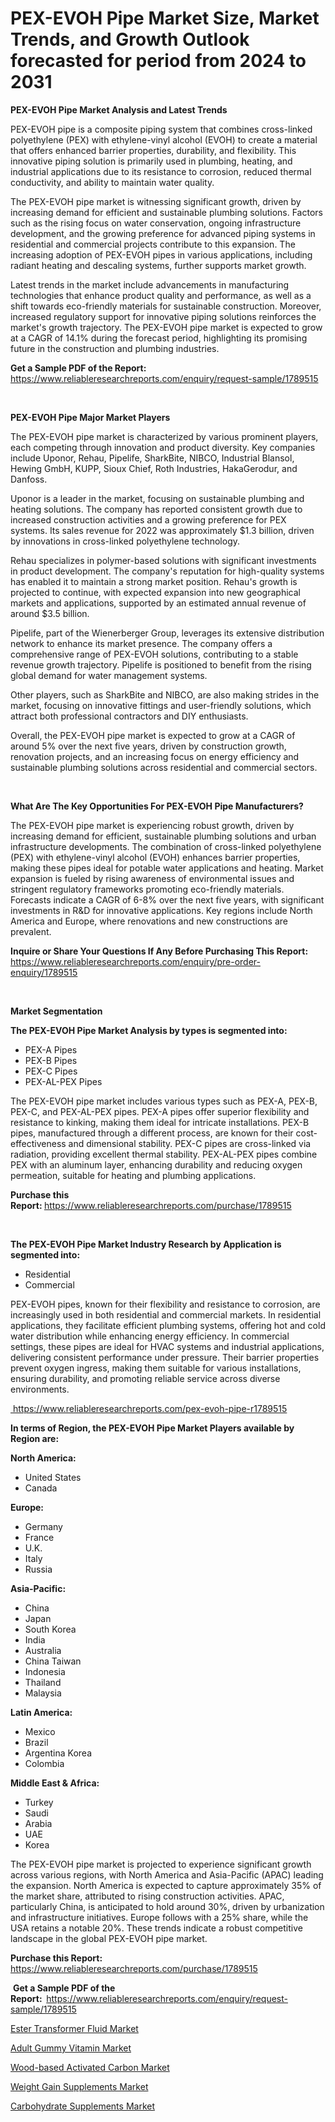 <p><h1>PEX-EVOH Pipe Market Size, Market Trends, and Growth Outlook forecasted for period from 2024 to 2031</h1></p><p><strong>PEX-EVOH Pipe Market Analysis and Latest Trends</strong></p>
<p><p>PEX-EVOH pipe is a composite piping system that combines cross-linked polyethylene (PEX) with ethylene-vinyl alcohol (EVOH) to create a material that offers enhanced barrier properties, durability, and flexibility. This innovative piping solution is primarily used in plumbing, heating, and industrial applications due to its resistance to corrosion, reduced thermal conductivity, and ability to maintain water quality.</p><p>The PEX-EVOH pipe market is witnessing significant growth, driven by increasing demand for efficient and sustainable plumbing solutions. Factors such as the rising focus on water conservation, ongoing infrastructure development, and the growing preference for advanced piping systems in residential and commercial projects contribute to this expansion. The increasing adoption of PEX-EVOH pipes in various applications, including radiant heating and descaling systems, further supports market growth.</p><p>Latest trends in the market include advancements in manufacturing technologies that enhance product quality and performance, as well as a shift towards eco-friendly materials for sustainable construction. Moreover, increased regulatory support for innovative piping solutions reinforces the market's growth trajectory. The PEX-EVOH pipe market is expected to grow at a CAGR of 14.1% during the forecast period, highlighting its promising future in the construction and plumbing industries.</p></p>
<p><strong>Get a Sample PDF of the Report:&nbsp;</strong> <a href="https://www.reliableresearchreports.com/enquiry/request-sample/1789515?utm_campaign=28&utm_medium=2&utm_source=Github&utm_content=ia&utm_term=20122024&utm_id=pex-evoh-pipe">https://www.reliableresearchreports.com/enquiry/request-sample/1789515</a></p>
<p>&nbsp;</p>
<p><strong>PEX-EVOH Pipe Major Market Players</strong></p>
<p><p>The PEX-EVOH pipe market is characterized by various prominent players, each competing through innovation and product diversity. Key companies include Uponor, Rehau, Pipelife, SharkBite, NIBCO, Industrial Blansol, Hewing GmbH, KUPP, Sioux Chief, Roth Industries, HakaGerodur, and Danfoss. </p><p>Uponor is a leader in the market, focusing on sustainable plumbing and heating solutions. The company has reported consistent growth due to increased construction activities and a growing preference for PEX systems. Its sales revenue for 2022 was approximately $1.3 billion, driven by innovations in cross-linked polyethylene technology.</p><p>Rehau specializes in polymer-based solutions with significant investments in product development. The company's reputation for high-quality systems has enabled it to maintain a strong market position. Rehau's growth is projected to continue, with expected expansion into new geographical markets and applications, supported by an estimated annual revenue of around $3.5 billion.</p><p>Pipelife, part of the Wienerberger Group, leverages its extensive distribution network to enhance its market presence. The company offers a comprehensive range of PEX-EVOH solutions, contributing to a stable revenue growth trajectory. Pipelife is positioned to benefit from the rising global demand for water management systems.</p><p>Other players, such as SharkBite and NIBCO, are also making strides in the market, focusing on innovative fittings and user-friendly solutions, which attract both professional contractors and DIY enthusiasts.</p><p>Overall, the PEX-EVOH pipe market is expected to grow at a CAGR of around 5% over the next five years, driven by construction growth, renovation projects, and an increasing focus on energy efficiency and sustainable plumbing solutions across residential and commercial sectors.</p></p>
<p>&nbsp;</p>
<p><strong>What Are The Key Opportunities For PEX-EVOH Pipe Manufacturers?</strong></p>
<p><p>The PEX-EVOH pipe market is experiencing robust growth, driven by increasing demand for efficient, sustainable plumbing solutions and urban infrastructure developments. The combination of cross-linked polyethylene (PEX) with ethylene-vinyl alcohol (EVOH) enhances barrier properties, making these pipes ideal for potable water applications and heating. Market expansion is fueled by rising awareness of environmental issues and stringent regulatory frameworks promoting eco-friendly materials. Forecasts indicate a CAGR of 6-8% over the next five years, with significant investments in R&D for innovative applications. Key regions include North America and Europe, where renovations and new constructions are prevalent.</p></p>
<p><strong>Inquire or Share Your Questions If Any Before Purchasing This Report:</strong> <a href="https://www.reliableresearchreports.com/enquiry/pre-order-enquiry/1789515?utm_campaign=28&utm_medium=2&utm_source=Github&utm_content=ia&utm_term=20122024&utm_id=pex-evoh-pipe">https://www.reliableresearchreports.com/enquiry/pre-order-enquiry/1789515</a></p>
<p>&nbsp;</p>
<p><strong>Market Segmentation</strong></p>
<p><strong>The PEX-EVOH Pipe Market Analysis by types is segmented into:</strong></p>
<p><ul><li>PEX-A Pipes</li><li>PEX-B Pipes</li><li>PEX-C Pipes</li><li>PEX-AL-PEX Pipes</li></ul></p>
<p><p>The PEX-EVOH pipe market includes various types such as PEX-A, PEX-B, PEX-C, and PEX-AL-PEX pipes. PEX-A pipes offer superior flexibility and resistance to kinking, making them ideal for intricate installations. PEX-B pipes, manufactured through a different process, are known for their cost-effectiveness and dimensional stability. PEX-C pipes are cross-linked via radiation, providing excellent thermal stability. PEX-AL-PEX pipes combine PEX with an aluminum layer, enhancing durability and reducing oxygen permeation, suitable for heating and plumbing applications.</p></p>
<p><strong>Purchase this Report:&nbsp;</strong><a href="https://www.reliableresearchreports.com/purchase/1789515?utm_campaign=28&utm_medium=2&utm_source=Github&utm_content=ia&utm_term=20122024&utm_id=pex-evoh-pipe">https://www.reliableresearchreports.com/purchase/1789515</a></p>
<p>&nbsp;</p>
<p><strong>The PEX-EVOH Pipe Market Industry Research by Application is segmented into:</strong></p>
<p><ul><li>Residential</li><li>Commercial</li></ul></p>
<p><p>PEX-EVOH pipes, known for their flexibility and resistance to corrosion, are increasingly used in both residential and commercial markets. In residential applications, they facilitate efficient plumbing systems, offering hot and cold water distribution while enhancing energy efficiency. In commercial settings, these pipes are ideal for HVAC systems and industrial applications, delivering consistent performance under pressure. Their barrier properties prevent oxygen ingress, making them suitable for various installations, ensuring durability, and promoting reliable service across diverse environments.</p></p>
<p><a href="https://www.reliableresearchreports.com/pex-evoh-pipe-r1789515?utm_campaign=28&utm_medium=2&utm_source=Github&utm_content=ia&utm_term=20122024&utm_id=pex-evoh-pipe">&nbsp;https://www.reliableresearchreports.com/pex-evoh-pipe-r1789515</a></p>
<p><strong>In terms of Region, the PEX-EVOH Pipe Market Players available by Region are:</strong></p>
<p>
    <p> <strong> North America: </strong>
        <ul>
            <li>United States</li>
            <li>Canada</li>
        </ul>
        </p> 
    <p> <strong> Europe: </strong>
        <ul>
            <li>Germany</li>
            <li>France</li>
            <li>U.K.</li>
            <li>Italy</li>
            <li>Russia</li>
        </ul>
        </p> 
    <p> <strong> Asia-Pacific: </strong>
        <ul>
            <li>China</li>
            <li>Japan</li>
            <li>South Korea</li>
            <li>India</li>
            <li>Australia</li>
            <li>China Taiwan</li>
            <li>Indonesia</li>
            <li>Thailand</li>
            <li>Malaysia</li>
        </ul>
        </p> 
    <p> <strong> Latin America: </strong>
        <ul>
            <li>Mexico</li>
            <li>Brazil</li>
            <li>Argentina Korea</li>
            <li>Colombia</li>
        </ul>
        </p> 
    <p> <strong> Middle East & Africa: </strong>
        <ul>
            <li>Turkey</li>
            <li>Saudi</li>
            <li>Arabia</li>
            <li>UAE</li>
            <li>Korea</li>
        </ul>
    </p>
    </p>
<p><p>The PEX-EVOH pipe market is projected to experience significant growth across various regions, with North America and Asia-Pacific (APAC) leading the expansion. North America is expected to capture approximately 35% of the market share, attributed to rising construction activities. APAC, particularly China, is anticipated to hold around 30%, driven by urbanization and infrastructure initiatives. Europe follows with a 25% share, while the USA retains a notable 20%. These trends indicate a robust competitive landscape in the global PEX-EVOH pipe market.</p></p>
<p><strong>Purchase this Report: </strong><a href="https://www.reliableresearchreports.com/purchase/1789515?utm_campaign=28&utm_medium=2&utm_source=Github&utm_content=ia&utm_term=20122024&utm_id=pex-evoh-pipe">https://www.reliableresearchreports.com/purchase/1789515</a></p>
<p>&nbsp;<strong>Get a Sample PDF of the Report:&nbsp;&nbsp;</strong><a href="https://www.reliableresearchreports.com/enquiry/request-sample/1789515?utm_campaign=28&utm_medium=2&utm_source=Github&utm_content=ia&utm_term=20122024&utm_id=pex-evoh-pipe">https://www.reliableresearchreports.com/enquiry/request-sample/1789515</a></p>
<p><strong></strong></p>
<p><p><a href="https://github.com/rileymgdorcas/Market-Research-Report-List-1/blob/main/ester-transformer-fluid-market.md?utm_campaign=28&utm_medium=2&utm_source=Github&utm_content=ia&utm_term=20122024&utm_id=pex-evoh-pipe">Ester Transformer Fluid Market</a></p><p><a href="https://www.linkedin.com/pulse/expert-analysis-adult-gummy-vitamin-market-dynamics-expected-imide?utm_campaign=28&utm_medium=2&utm_source=Github&utm_content=ia&utm_term=20122024&utm_id=pex-evoh-pipe">Adult Gummy Vitamin Market</a></p><p><a href="https://github.com/lehumiston1971679/Market-Research-Report-List-1/blob/main/wood-based-activated-carbon-market.md?utm_campaign=28&utm_medium=2&utm_source=Github&utm_content=ia&utm_term=20122024&utm_id=pex-evoh-pipe">Wood-based Activated Carbon Market</a></p><p><a href="https://www.linkedin.com/pulse/future-trends-revenue-forecast-cagr-72-weight-gain-3lmle?utm_campaign=28&utm_medium=2&utm_source=Github&utm_content=ia&utm_term=20122024&utm_id=pex-evoh-pipe">Weight Gain Supplements Market</a></p><p><a href="https://www.linkedin.com/pulse/carbohydrate-supplements-market-analysis-trends-development-ecsxe?utm_campaign=28&utm_medium=2&utm_source=Github&utm_content=ia&utm_term=20122024&utm_id=pex-evoh-pipe">Carbohydrate Supplements Market</a></p></p>